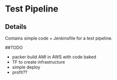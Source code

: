 # Test Pipeline

## Details
Contains simple code + Jenkinsfile for a test pipeline.

##TODO
- packer build AMI in AWS with code baked
- TF to create infrastructure
- simple deploy
- profit??
